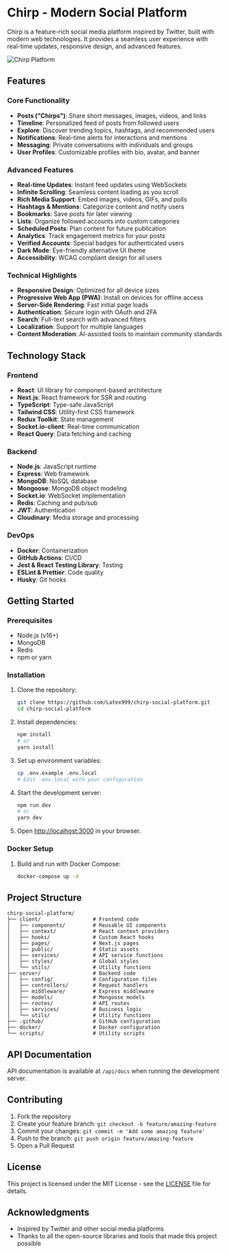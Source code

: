 # Chirp - Modern Social Platform

Chirp is a feature-rich social media platform inspired by Twitter, built with modern web technologies. It provides a seamless user experience with real-time updates, responsive design, and advanced features.

![Chirp Platform](https://via.placeholder.com/1200x600?text=Chirp+Social+Platform)

## Features

### Core Functionality
- **Posts ("Chirps")**: Share short messages, images, videos, and links
- **Timeline**: Personalized feed of posts from followed users
- **Explore**: Discover trending topics, hashtags, and recommended users
- **Notifications**: Real-time alerts for interactions and mentions
- **Messaging**: Private conversations with individuals and groups
- **User Profiles**: Customizable profiles with bio, avatar, and banner

### Advanced Features
- **Real-time Updates**: Instant feed updates using WebSockets
- **Infinite Scrolling**: Seamless content loading as you scroll
- **Rich Media Support**: Embed images, videos, GIFs, and polls
- **Hashtags & Mentions**: Categorize content and notify users
- **Bookmarks**: Save posts for later viewing
- **Lists**: Organize followed accounts into custom categories
- **Scheduled Posts**: Plan content for future publication
- **Analytics**: Track engagement metrics for your posts
- **Verified Accounts**: Special badges for authenticated users
- **Dark Mode**: Eye-friendly alternative UI theme
- **Accessibility**: WCAG compliant design for all users

### Technical Highlights
- **Responsive Design**: Optimized for all device sizes
- **Progressive Web App (PWA)**: Install on devices for offline access
- **Server-Side Rendering**: Fast initial page loads
- **Authentication**: Secure login with OAuth and 2FA
- **Search**: Full-text search with advanced filters
- **Localization**: Support for multiple languages
- **Content Moderation**: AI-assisted tools to maintain community standards

## Technology Stack

### Frontend
- **React**: UI library for component-based architecture
- **Next.js**: React framework for SSR and routing
- **TypeScript**: Type-safe JavaScript
- **Tailwind CSS**: Utility-first CSS framework
- **Redux Toolkit**: State management
- **Socket.io-client**: Real-time communication
- **React Query**: Data fetching and caching

### Backend
- **Node.js**: JavaScript runtime
- **Express**: Web framework
- **MongoDB**: NoSQL database
- **Mongoose**: MongoDB object modeling
- **Socket.io**: WebSocket implementation
- **Redis**: Caching and pub/sub
- **JWT**: Authentication
- **Cloudinary**: Media storage and processing

### DevOps
- **Docker**: Containerization
- **GitHub Actions**: CI/CD
- **Jest & React Testing Library**: Testing
- **ESLint & Prettier**: Code quality
- **Husky**: Git hooks

## Getting Started

### Prerequisites
- Node.js (v16+)
- MongoDB
- Redis
- npm or yarn

### Installation

1. Clone the repository:
   ```bash
   git clone https://github.com/Latex999/chirp-social-platform.git
   cd chirp-social-platform
   ```

2. Install dependencies:
   ```bash
   npm install
   # or
   yarn install
   ```

3. Set up environment variables:
   ```bash
   cp .env.example .env.local
   # Edit .env.local with your configuration
   ```

4. Start the development server:
   ```bash
   npm run dev
   # or
   yarn dev
   ```

5. Open [http://localhost:3000](http://localhost:3000) in your browser.

### Docker Setup

1. Build and run with Docker Compose:
   ```bash
   docker-compose up -d
   ```

## Project Structure

```
chirp-social-platform/
├── client/                 # Frontend code
│   ├── components/         # Reusable UI components
│   ├── context/            # React context providers
│   ├── hooks/              # Custom React hooks
│   ├── pages/              # Next.js pages
│   ├── public/             # Static assets
│   ├── services/           # API service functions
│   ├── styles/             # Global styles
│   └── utils/              # Utility functions
├── server/                 # Backend code
│   ├── config/             # Configuration files
│   ├── controllers/        # Request handlers
│   ├── middleware/         # Express middleware
│   ├── models/             # Mongoose models
│   ├── routes/             # API routes
│   ├── services/           # Business logic
│   └── utils/              # Utility functions
├── .github/                # GitHub configuration
├── docker/                 # Docker configuration
└── scripts/                # Utility scripts
```

## API Documentation

API documentation is available at `/api/docs` when running the development server.

## Contributing

1. Fork the repository
2. Create your feature branch: `git checkout -b feature/amazing-feature`
3. Commit your changes: `git commit -m 'Add some amazing feature'`
4. Push to the branch: `git push origin feature/amazing-feature`
5. Open a Pull Request

## License

This project is licensed under the MIT License - see the [LICENSE](LICENSE) file for details.

## Acknowledgments

- Inspired by Twitter and other social media platforms
- Thanks to all the open-source libraries and tools that made this project possible